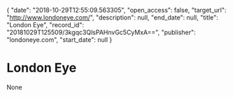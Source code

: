 {
  "date": "2018-10-29T12:55:09.563305", 
  "open_access": false, 
  "target_url": "http://www.londoneye.com/", 
  "description": null, 
  "end_date": null, 
  "title": "London Eye", 
  "record_id": "20181029T125509/3kgqc3QlsPAHnvGc5CyMxA==", 
  "publisher": "londoneye.com", 
  "start_date": null
}

# London Eye

None